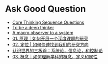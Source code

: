# Ask Good Question

- [Core Thinking Sequence Questions](https://github.com/reboottime/ask-good-questions/issues/2)
- [To be a deep thinker](https://github.com/reboottime/ask-good-questions/issues/3)
- [A macro observer to a system](https://github.com/reboottime/ask-good-questions/issues/10)
- [01. 原理｜如何开展一个深度课题的研究](https://github.com/reboottime/ask-good-questions/issues/4)
- [02. 定位 | 如何快速找到我们的研究方向](https://github.com/reboottime/ask-good-questions/issues/8)
- [认识世界的三板斧：系统论，信息论，和控制论](https://github.com/reboottime/ask-good-questions/issues/17)
- [03. 概念｜如何理解学科的概念、定义和属性
  ](https://github.com/reboottime/ask-good-questions/issues/20)
